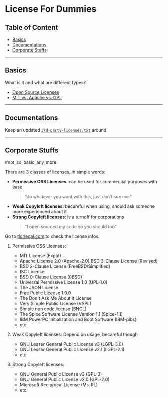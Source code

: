 # License For Dummies

## Table of Content

- [Basics](#basics)
- [Documentations](#documentations)
- [Corporate Stuffs](#corporate-stuffs)

-------

## Basics

What is it and what are different types?

- [Open Source Licenses](https://gist.github.com/nicolasdao/a7adda51f2f185e8d2700e1573d8a633)
- [MIT vs. Apache vs. GPL](https://exygy.com/blog/which-license-should-i-use-mit-vs-apache-vs-gpl/)

-------

## Documentations

Keep an updated [`3rd-party-licenses.txt`](3rd-party-licenses.txt) around.

-------

## Corporate Stuffs

\#not_so_basic_any_more

There are 3 classes of licenses, in simple words:

- **Permissive OSS Licenses**: can be used for commercial purposes with ease
  > “do whatever you want with this, just don’t sue me.”
- **Weak Copyleft licenses**: becareful when using, should ask someone more experienced about it
- **Strong Copyleft licenses**: is a turnoff for corporations
  > “I open sourced my code so you should too”

Go to [tldrlegal.com](https://tldrlegal.com/) to check the license infos.

1. Permissive OSS Licenses:
   - MIT License (Expat)
   - Apache License 2.0 (Apache-2.0) BSD 3-Clause License (Revised)
   - BSD 2-Clause License (FreeBSD/Simplified)
   - ISC License
   - BSD 0-Clause License (0BSD)
   - Universal Permissive License 1.0 (UPL-1.0)
   - The JSON License
   - Free Public License 1.0.0
   - The Don't Ask Me About It License
   - Very Simple Public License (VSPL)
   - Simple non code license (SNCL)
   - The Spice Software License Version 1.1 (Spice-1.1)
   - IBM PowerPC Initialization and Boot Software (IBM-pibs)
   - etc.

2. Weak Copyleft licenses: Depend on usage, becareful though
   - GNU Lesser General Public License v3 (LGPL-3.0)
   - GNU Lesser General Public License v2.1 (LGPL-2.1)
   - etc.

3. Strong Copyleft licenses:
   - GNU General Public License v3 (GPL-3)
   - GNU General Public License v2.0 (GPL-2.0)
   - Microsoft Reciprocal License (Ms-RL)
   - etc.
